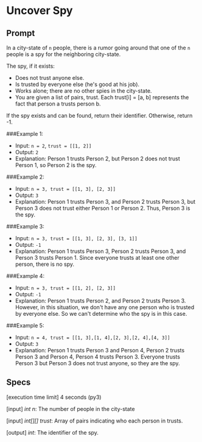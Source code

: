 # Uncover Spy 

## Prompt
In a city-state of `n` people, there is a rumor going around that one of the `n` people is a spy for the neighboring city-state.

The spy, if it exists:
 - Does not trust anyone else.
 - Is trusted by everyone else (he's good at his job).
 - Works alone; there are no other spies in the city-state.
 - You are given a list of pairs, trust. Each trust[i] = [a, b] represents the fact that person a trusts person b.

If the spy exists and can be found, return their identifier. Otherwise, return -1.

###Example 1:
- Input: `n = 2`, `trust = [[1, 2]]`
- Output: `2`
- Explanation: Person 1 trusts Person 2, but Person 2 does not trust Person 1, so Person 2 is the spy.

###Example 2:
- Input: `n = 3, trust = [[1, 3], [2, 3]]`
- Output: `3`
- Explanation: Person 1 trusts Person 3, and Person 2 trusts Person 3, but Person 3 does not trust either Person 1 or Person 2. Thus, Person 3 is the spy.

###Example 3:
- Input: `n = 3, trust = [[1, 3], [2, 3], [3, 1]]`
- Output: `-1`
- Explanation: Person 1 trusts Person 3, Person 2 trusts Person 3, and Person 3 trusts Person 1. Since everyone trusts at least one other person, there is no spy.

###Example 4:

- Input: `n = 3, trust = [[1, 2], [2, 3]]`
- Output: `-1`
- Explanation: Person 1 trusts Person 2, and Person 2 trusts Person 3. However, in this situation, we don't have any one person who is trusted by everyone else. So we can't determine who the spy is in this case.

###Example 5:
- Input: `n = 4, trust = [[1, 3],[1, 4],[2, 3],[2, 4],[4, 3]]`
- Output: `3`
- Explanation: Person 1 trusts Person 3 and Person 4, Person 2 trusts Person 3 and Person 4, Person 4 trusts Person 3. Everyone trusts Person 3 but Person 3 does not trust anyone, so they are the spy.

## Specs

[execution time limit] 4 seconds (py3)

[input] _int n_: The number of people in the city-state

[input] _int[][] trust_: Array of pairs indicating who each person in trusts.

[output] _int_: The identifier of the spy.